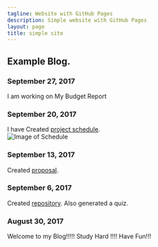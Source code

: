 ```yaml
---
tagline: Website with GitHub Pages
description: Simple website with GitHub Pages
layout: page
title: simple site
---
```


Example Blog.
-------------

### September 27, 2017 
I am working on My Budget Report

### September 20, 2017

I have Created [project schedule](https://github.com/VinoU/Bar-QR-code-scanners/blob/master/Vino%20Uthayakumar_Project%20Schedule.mpp).  
![Image of Schedule](https://raw.githubusercontent.com/six0four/StudentSenseHat/master/documentation/Week3RubricforProjectSchedule.jpg)

### September 13, 2017

Created [proposal](https://github.com/six0four/StudentSenseHat/blob/master/documentation/ProposalContentStudentNameRev02.pdf).

### September 6, 2017

Created [repository](https://github.com/VinoU/Bar-QR-code-scanners). Also generated a quiz.

### August 30, 2017

Welcome to my Blog!!!!!  Study Hard !!!! Have Fun!!!
